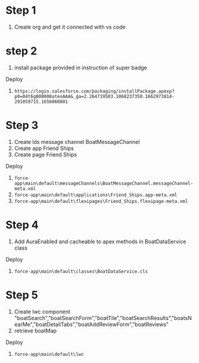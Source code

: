 # Step 1

1. Create org and get it connected with vs code

# step 2

1.  install package provided in instruction of super badge

Deploy

1.  `https://login.salesforce.com/packaging/installPackage.apexp?p0=04t6g000008ateoAAA&_ga=2.264719503.1068237350.1662973814-291059715.1656060801`


# Step 3

1. Create lds message channel BoatMessageChannel
2. Create app Friend Ships
3. Create page Friend Ships

Deploy 

1.  `force-app\main\default\messageChannels\BoatMessageChannel.messageChannel-meta.xml`
2. `force-app\main\default\applications\Friend_Ships.app-meta.xml`
3. `force-app\main\default\flexipages\Friend_Ships.flexipage-meta.xml`

# Step 4

1. Add AuraEnabled and cacheable to apex methods in BoatDataService class

Deploy 

1. `force-app\main\default\classes\BoatDataService.cls`


# Step 5

1. Create lwc component "boatSearch","boatSearchForm","boatTile","boatSearchResults","boatsNearMe","boatDetailTabs","boatAddReviewForm","boatReviews"
2. retrieve boatMap

Deploy

1. `force-app\main\default\lwc`

